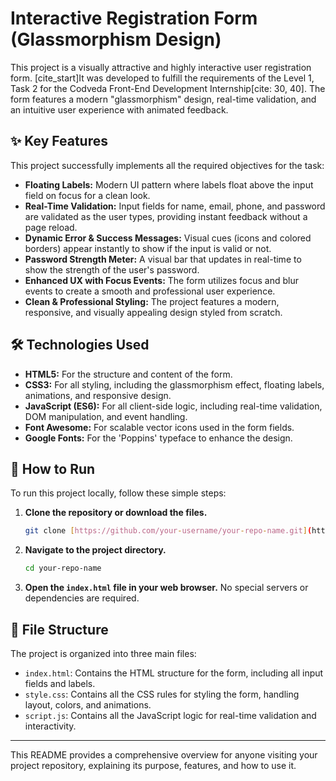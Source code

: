 # Interactive Registration Form (Glassmorphism Design)

This project is a visually attractive and highly interactive user registration form. [cite_start]It was developed to fulfill the requirements of the Level 1, Task 2 for the Codveda Front-End Development Internship[cite: 30, 40]. The form features a modern "glassmorphism" design, real-time validation, and an intuitive user experience with animated feedback.



## ✨ Key Features

This project successfully implements all the required objectives for the task:

* **Floating Labels:** Modern UI pattern where labels float above the input field on focus for a clean look.
* **Real-Time Validation:** Input fields for name, email, phone, and password are validated as the user types, providing instant feedback without a page reload.
* **Dynamic Error & Success Messages:** Visual cues (icons and colored borders) appear instantly to show if the input is valid or not.
* **Password Strength Meter:** A visual bar that updates in real-time to show the strength of the user's password.
* **Enhanced UX with Focus Events:** The form utilizes focus and blur events to create a smooth and professional user experience.
* **Clean & Professional Styling:** The project features a modern, responsive, and visually appealing design styled from scratch.

## 🛠️ Technologies Used

* **HTML5:** For the structure and content of the form.
* **CSS3:** For all styling, including the glassmorphism effect, floating labels, animations, and responsive design.
* **JavaScript (ES6):** For all client-side logic, including real-time validation, DOM manipulation, and event handling.
* **Font Awesome:** For scalable vector icons used in the form fields.
* **Google Fonts:** For the 'Poppins' typeface to enhance the design.

## 🚀 How to Run

To run this project locally, follow these simple steps:

1.  **Clone the repository or download the files.**
    ```bash
    git clone [https://github.com/your-username/your-repo-name.git](https://github.com/your-username/your-repo-name.git)
    ```
2.  **Navigate to the project directory.**
    ```bash
    cd your-repo-name
    ```
3.  **Open the `index.html` file in your web browser.**
    No special servers or dependencies are required.

## 📁 File Structure

The project is organized into three main files:

* `index.html`: Contains the HTML structure for the form, including all input fields and labels.
* `style.css`: Contains all the CSS rules for styling the form, handling layout, colors, and animations.
* `script.js`: Contains all the JavaScript logic for real-time validation and interactivity.

---

This README provides a comprehensive overview for anyone visiting your project repository, explaining its purpose, features, and how to use it.
